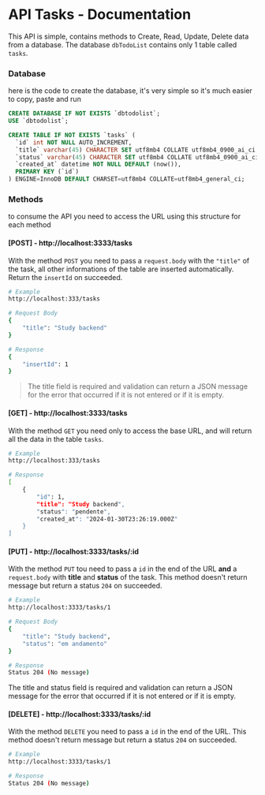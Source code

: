 # API Tasks - Documentation
This API is simple, contains methods to Create, Read, Update, Delete data from a database. The database `dbTodoList` contains only 1 table called `tasks`.

### Database
here is the code to create the database, it's very simple so it's much easier to copy, paste and run
```sql
CREATE DATABASE IF NOT EXISTS `dbtodolist`;
USE `dbtodolist`;

CREATE TABLE IF NOT EXISTS `tasks` (
  `id` int NOT NULL AUTO_INCREMENT,
  `title` varchar(45) CHARACTER SET utf8mb4 COLLATE utf8mb4_0900_ai_ci NOT NULL,
  `status` varchar(45) CHARACTER SET utf8mb4 COLLATE utf8mb4_0900_ai_ci NOT NULL DEFAULT (_utf8mb4'pendente'),
  `created_at` datetime NOT NULL DEFAULT (now()),
  PRIMARY KEY (`id`)
) ENGINE=InnoDB DEFAULT CHARSET=utf8mb4 COLLATE=utf8mb4_general_ci;
```

### Methods
to consume the API you need to access the URL using this structure for each method

#### [POST] - http://localhost:3333/tasks
With the method `POST` you need to pass a `request.body` with the `"title"` of the task, all other informations of the table are inserted automatically. Return the `insertId` on succeeded.

```bash
# Example
http://localhost:333/tasks

# Request Body
{
    "title": "Study backend"
}

# Response
{
    "insertId": 1
}
```

> The title field is required and validation can return a JSON message for the error that occurred if it is not entered or if it is empty.

#### [GET] - http://localhost:3333/tasks
With the method `GET` you need only to access the base URL, and will return all the data in the table `tasks`.

```bash
# Example
http://localhost:333/tasks

# Response
[
    {
        "id": 1,
        "title": "Study backend",
        "status": "pendente",
        "created_at": "2024-01-30T23:26:19.000Z"
    }
]
```

#### [PUT] - http://localhost:3333/tasks/:id
With the method `PUT` tou need to pass a `id` in the end of the URL **and** a `request.body` with **title** and **status** of the task. This method doesn't return message but return a status `204` on succeeded.

```bash
# Example
http://localhost:3333/tasks/1

# Request Body
{
    "title": "Study backend",
    "status": "em andamento"
}

# Response 
Status 204 (No message)
```
The title and status field is required and validation can return a JSON message for the error that occurred if it is not entered or if it is empty.

#### [DELETE] - http://localhost:3333/tasks/:id
With the method `DELETE` you need to pass a `id` in the end of the URL. This method doesn't return message but return a status `204` on succeeded.

```bash
# Example
http://localhost:3333/tasks/1

# Response 
Status 204 (No message)
```